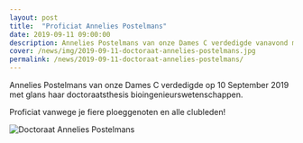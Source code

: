 ```yaml
---
layout: post
title:  "Proficiat Annelies Postelmans"
date: 2019-09-11 09:00:00
description: Annelies Postelmans van onze Dames C verdedigde vanavond met glans haar doctoraatsthesis bioingenieurswetenschappen.
cover: /news/img/2019-09-11-doctoraat-annelies-postelmans.jpg
permalink: /news/2019-09-11-doctoraat-annelies-postelmans/
---
```


Annelies Postelmans van onze Dames C verdedigde op 10 September 2019 met glans haar doctoraatsthesis bioingenieurswetenschappen.

Proficiat vanwege je fiere ploeggenoten en alle clubleden!

![Doctoraat Annelies Postelmans](/news/img/2019-09-11-doctoraat-annelies-postelmans.jpg)